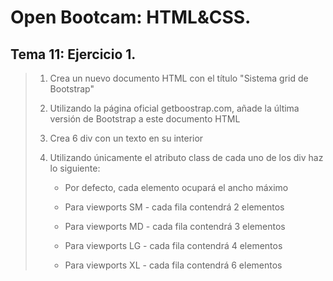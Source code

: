 # Open Bootcam: HTML&CSS.

## Tema 11: Ejercicio 1.

> 1. Crea un nuevo documento HTML con el título "Sistema grid de Bootstrap"
>
> 2. Utilizando la página oficial getboostrap.com, añade la última versión de Bootstrap a este documento HTML
>
> 3. Crea 6 div con un texto en su interior
>
> 4. Utilizando únicamente el atributo class de cada uno de los div haz lo siguiente:
>
>    - Por defecto, cada elemento ocupará el ancho máximo
>
>    - Para viewports SM - cada fila contendrá 2 elementos
>
>    - Para viewports MD - cada fila contendrá 3 elementos
>
>    - Para viewports LG - cada fila contendrá 4 elementos
>
>    - Para viewports XL - cada fila contendrá 6 elementos
